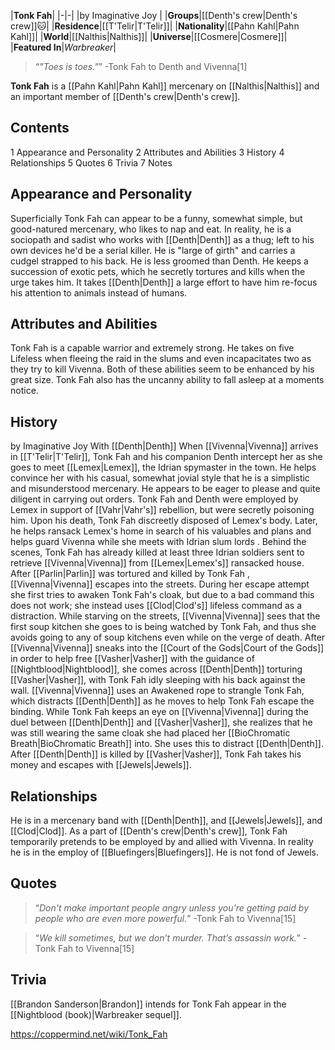 |**Tonk Fah**|
|-|-|
|by  Imaginative Joy |
|**Groups**|[[Denth's crew\|Denth's crew]]🐱︎|
|**Residence**|[[T'Telir\|T'Telir]]|
|**Nationality**|[[Pahn Kahl\|Pahn Kahl]]|
|**World**|[[Nalthis\|Nalthis]]|
|**Universe**|[[Cosmere\|Cosmere]]|
|**Featured In**|*Warbreaker*|

>“*"Toes is toes."*”
\-Tonk Fah to Denth and Vivenna[1]


**Tonk Fah** is a [[Pahn Kahl\|Pahn Kahl]] mercenary on [[Nalthis\|Nalthis]] and an important member of [[Denth's crew\|Denth's crew]].

## Contents

1 Appearance and Personality
2 Attributes and Abilities
3 History
4 Relationships
5 Quotes
6 Trivia
7 Notes


## Appearance and Personality
Superficially Tonk Fah can appear to be a funny, somewhat simple, but good-natured mercenary, who likes to nap and eat.
In reality, he is a sociopath and sadist who works with [[Denth\|Denth]] as a thug; left to his own devices he'd be a serial killer. He is "large of girth" and carries a cudgel strapped to his back. He is less groomed than Denth.
He keeps a succession of exotic pets, which he secretly tortures and kills when the urge takes him. It takes [[Denth\|Denth]] a large effort to have him re-focus his attention to animals instead of humans.

## Attributes and Abilities
Tonk Fah is a capable warrior and extremely strong. He takes on five Lifeless when fleeing the raid in the slums and even incapacitates two as they try to kill Vivenna. Both of these abilities seem to be enhanced by his great size.
Tonk Fah also has the uncanny ability to fall asleep at a moments notice.

## History
 by  Imaginative Joy  With [[Denth\|Denth]]
When [[Vivenna\|Vivenna]] arrives in [[T'Telir\|T'Telir]], Tonk Fah and his companion Denth intercept her as she goes to meet [[Lemex\|Lemex]], the Idrian spymaster in the town. He helps convince her with his casual, somewhat jovial style that he is a simplistic and misunderstood mercenary. He appears to be eager to please and quite diligent in carrying out orders.
Tonk Fah and Denth were employed by Lemex in support of [[Vahr\|Vahr's]] rebellion, but were secretly poisoning him. Upon his death, Tonk Fah discreetly disposed of Lemex's body. Later, he helps ransack Lemex's home in search of his valuables and plans and helps guard Vivenna while she meets with Idrian slum lords . Behind the scenes, Tonk Fah has already killed at least three Idrian soldiers sent to retrieve [[Vivenna\|Vivenna]] from [[Lemex\|Lemex's]] ransacked house.
After [[Parlin\|Parlin]] was tortured and killed by Tonk Fah , [[Vivenna\|Vivenna]] escapes into the streets. During her escape attempt she first tries to awaken Tonk Fah's cloak, but due to a bad command this does not work; she instead uses [[Clod\|Clod's]] lifeless command as a distraction. While starving on the streets, [[Vivenna\|Vivenna]] sees that the first soup kitchen she goes to is being watched by Tonk Fah, and thus she avoids going to any of soup kitchens even while on the verge of death.
After [[Vivenna\|Vivenna]] sneaks into the [[Court of the Gods\|Court of the Gods]] in order to help free [[Vasher\|Vasher]] with the guidance of [[Nightblood\|Nightblood]], she comes across [[Denth\|Denth]] torturing [[Vasher\|Vasher]], with Tonk Fah idly sleeping with his back against the wall. [[Vivenna\|Vivenna]] uses an Awakened rope to strangle Tonk Fah, which distracts [[Denth\|Denth]] as he moves to help Tonk Fah escape the binding.
While Tonk Fah keeps an eye on [[Vivenna\|Vivenna]] during the duel between [[Denth\|Denth]] and [[Vasher\|Vasher]], she realizes that he was still wearing the same cloak she had placed her [[BioChromatic Breath\|BioChromatic Breath]] into. She uses this to distract [[Denth\|Denth]].
After [[Denth\|Denth]] is killed by [[Vasher\|Vasher]], Tonk Fah takes his money and escapes with [[Jewels\|Jewels]].

## Relationships
He is in a mercenary band with [[Denth\|Denth]], and [[Jewels\|Jewels]], and [[Clod\|Clod]].
As a part of [[Denth's crew\|Denth's crew]], Tonk Fah temporarily pretends to be employed by and allied with Vivenna. In reality he is in the employ of [[Bluefingers\|Bluefingers]].
He is not fond of Jewels.

## Quotes
>“*Don't make important people angry unless you're getting paid by people who are even more powerful.*”
\-Tonk Fah to Vivenna[15]


>“*We kill sometimes, but we don’t murder. That’s assassin work.*”
\-Tonk Fah to Vivenna[15]


## Trivia
[[Brandon Sanderson\|Brandon]] intends for Tonk Fah appear in the [[Nightblood (book)\|Warbreaker sequel]].


https://coppermind.net/wiki/Tonk_Fah